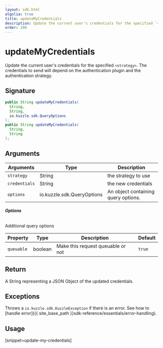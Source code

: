 ```yaml
---
layout: sdk.html
algolia: true
title: updateMyCredentials
description: Update the current user's credentials for the specified `<strategy>`.
order: 200
---
```


# updateMyCredentials

Update the current user's credentials for the specified `<strategy>`. The credentials to send will depend on the authentication plugin and the authentication strategy.

## Signature

```java
public String updateMyCredentials(
  String,
  String,
  io.kuzzle.sdk.QueryOptions
);
public String updateMyCredentials(
  String,
  String
);

```

## Arguments

| Arguments    | Type    | Description
|--------------|---------|-------------
| `strategy` | String | the strategy to use
| `credentials` | String | the new credentials
| `options`  | io.kuzzle.sdk.QueryOptions    | An object containing query options.


###### **Options**

Additional query options

| Property     | Type    | Description                       | Default |
| ---------- | ------- | --------------------------------- | ------- |
| `queuable` | boolean | Make this request queuable or not | `true`  |

## Return

A String representing a JSON Object of the updated credentials.

## Exceptions

Throws a `io.kuzzle.sdk.KuzzleException` if there is an error. See how to [handle error]({{ site_base_path }}sdk-reference/essentials/error-handling).

## Usage

[snippet=update-my-credentials]
